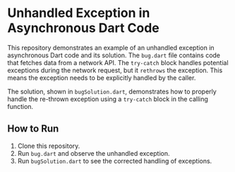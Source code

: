 # Unhandled Exception in Asynchronous Dart Code

This repository demonstrates an example of an unhandled exception in asynchronous Dart code and its solution.  The `bug.dart` file contains code that fetches data from a network API.  The `try-catch` block handles potential exceptions during the network request, but it `rethrows` the exception. This means the exception needs to be explicitly handled by the caller.

The solution, shown in `bugSolution.dart`, demonstrates how to properly handle the re-thrown exception using a `try-catch` block in the calling function.

## How to Run

1. Clone this repository.
2. Run `bug.dart` and observe the unhandled exception.
3. Run `bugSolution.dart` to see the corrected handling of exceptions.